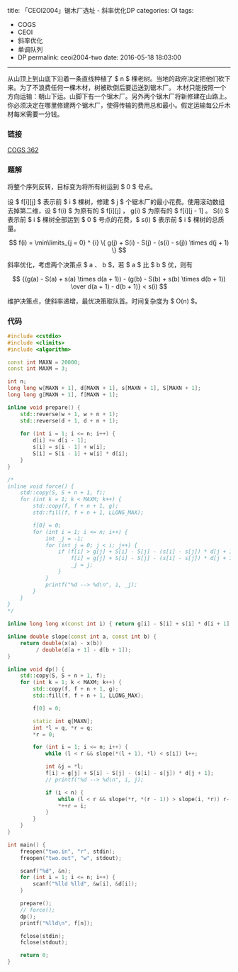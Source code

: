 title: 「CEOI2004」锯木厂选址 - 斜率优化DP
categories: OI
tags: 
  - COGS
  - CEOI
  - 斜率优化
  - 单调队列
  - DP
permalink: ceoi2004-two
date: 2016-05-18 18:03:00
---

从山顶上到山底下沿着一条直线种植了 $ n $ 棵老树。当地的政府决定把他们砍下来。为了不浪费任何一棵木材，树被砍倒后要运送到锯木厂。
木材只能按照一个方向运输：朝山下运。山脚下有一个锯木厂。另外两个锯木厂将新修建在山路上。你必须决定在哪里修建两个锯木厂，使得传输的费用总和最小。假定运输每公斤木材每米需要一分钱。

<!-- more -->

### 链接
[COGS 362](http://cogs.top/cogs/problem/problem.php?pid=362)

### 题解
将整个序列反转，目标变为将所有树运到 $ 0 $ 号点。

设 $ f[i][j] $ 表示前 $ i $ 棵树，修建 $ j $ 个锯木厂的最小花费。使用滚动数组去掉第二维，设 $ f(i) $ 为原有的 $ f[i][j] $，$ g(i) $ 为原有的 $ f[i][j - 1] $。$ S(i) $ 表示前 $ i $ 棵树全部运到 $ 0 $ 号点的花费，$ s(i) $ 表示前 $ i $ 棵树的总质量。

$$ f(i) = \min\limits_{j = 0} ^ {i} \{ g(j) + S(i) - S(j) - (s(i) - s(j)) \times d(j + 1) \} $$

斜率优化，考虑两个决策点 $ a $、$ b $，若 $ a $ 比 $ b $ 优，则有

$$
{(g(a) - S(a) + s(a) \times d(a + 1)) - (g(b) - S(b) + s(b) \times d(b + 1)) \over d(a + 1) - d(b + 1)} < s(i)
$$

维护决策点，使斜率递增，最优决策取队首。时间复杂度为 $ O(n) $。

### 代码
```c++
#include <cstdio>
#include <climits>
#include <algorithm>

const int MAXN = 20000;
const int MAXM = 3;

int n;
long long w[MAXN + 1], d[MAXN + 1], s[MAXN + 1], S[MAXN + 1];
long long g[MAXN + 1], f[MAXN + 1];

inline void prepare() {
    std::reverse(w + 1, w + n + 1);
    std::reverse(d + 1, d + n + 1);
    
    for (int i = 1; i <= n; i++) {
        d[i] += d[i - 1];
        s[i] = s[i - 1] + w[i];
        S[i] = S[i - 1] + w[i] * d[i];
    }
}

/*
inline void force() {
    std::copy(S, S + n + 1, f);
    for (int k = 1; k < MAXM; k++) {
        std::copy(f, f + n + 1, g);
        std::fill(f, f + n + 1, LLONG_MAX);

        f[0] = 0;
        for (int i = 1; i <= n; i++) {
            int _j = -1;
            for (int j = 0; j < i; j++) {
                if (f[i] > g[j] + S[i] - S[j] - (s[i] - s[j]) * d[j + 1]) {
                    f[i] = g[j] + S[i] - S[j] - (s[i] - s[j]) * d[j + 1];
                    _j = j;
                }
            }
            printf("%d --> %d\n", i, _j);
        }
    }
}
*/

inline long long x(const int i) { return g[i] - S[i] + s[i] * d[i + 1]; }

inline double slope(const int a, const int b) {
    return double(x(a) - x(b))
         / double(d[a + 1] - d[b + 1]);
}

inline void dp() {
    std::copy(S, S + n + 1, f);
    for (int k = 1; k < MAXM; k++) {
        std::copy(f, f + n + 1, g);
        std::fill(f, f + n + 1, LLONG_MAX);

        f[0] = 0;

        static int q[MAXN];
        int *l = q, *r = q;
        *r = 0;

        for (int i = 1; i <= n; i++) {
            while (l < r && slope(*(l + 1), *l) < s[i]) l++;

            int &j = *l;
            f[i] = g[j] + S[i] - S[j] - (s[i] - s[j]) * d[j + 1];
            // printf("%d --> %d\n", i, j);

            if (i < n) {
                while (l < r && slope(*r, *(r - 1)) > slope(i, *r)) r--;
                *++r = i;
            }
        }
    }
}

int main() {
    freopen("two.in", "r", stdin);
    freopen("two.out", "w", stdout);

    scanf("%d", &n);
    for (int i = 1; i <= n; i++) {
        scanf("%lld %lld", &w[i], &d[i]);
    }

    prepare();
    // force();
    dp();
    printf("%lld\n", f[n]);

    fclose(stdin);
    fclose(stdout);

    return 0;
}
```
